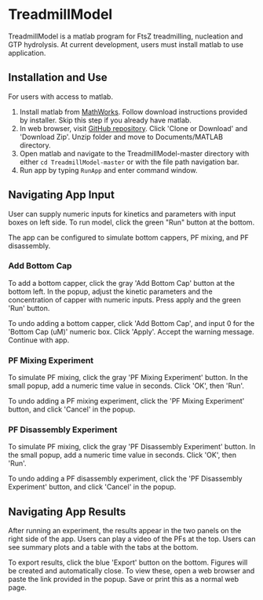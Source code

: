 # TreadmillModel
TreadmillModel is a matlab program for FtsZ treadmilling, nucleation and GTP hydrolysis. At current development, users must install matlab to use application. 

## Installation and Use
For users with access to matlab. 
1. Install matlab from [MathWorks](https://www.mathworks.com/). Follow download instructions provided by installer. Skip this step if you already have matlab.
2. In web browser, visit [GitHub repository](https://github.com/laurcor55/TreadmillModel). Click 'Clone or Download' and 'Download Zip'. Unzip folder and move to Documents/MATLAB directory.
3. Open matlab and navigate to the TreadmillModel-master directory with either `cd TreadmillModel-master` or with the file path navigation bar. 
4. Run app by typing `RunApp` and enter command window. 

## Navigating App Input
User can supply numeric inputs for kinetics and parameters with input boxes on left side. To run model, click the green "Run" button at the bottom.

The app can be configured to simulate bottom cappers, PF mixing, and PF disassembly. 

### Add Bottom Cap
To add a bottom capper, click the gray 'Add Bottom Cap' button at the bottom left. In the popup, adjust the kinetic parameters and the concentration of capper with numeric inputs. Press apply and the green 'Run' button. 

To undo adding a bottom capper, click 'Add Bottom Cap', and input 0 for the 'Bottom Cap (uM)' numeric box. Click 'Apply'. Accept the warning message. Continue with app. 

### PF Mixing Experiment
To simulate PF mixing, click the gray 'PF Mixing Experiment' button. In the small popup, add a numeric time value in seconds. Click 'OK', then 'Run'. 

To undo adding a PF mixing experiment, click the 'PF Mixing Experiment' button, and click 'Cancel' in the popup. 

### PF Disassembly Experiment
To simulate PF mixing, click the gray 'PF Disassembly Experiment' button. In the small popup, add a numeric time value in seconds. Click 'OK', then 'Run'. 

To undo adding a PF disassembly experiment, click the 'PF Disassembly Experiment' button, and click 'Cancel' in the popup. 

## Navigating App Results
After running an experiment, the results appear in the two panels on the right side of the app. Users can play a video of the PFs at the top. Users can see summary plots and a table with the tabs at the bottom. 

To export results, click the blue 'Export' button on the bottom. Figures will be created and automatically close. To view these, open a web browser and paste the link provided in the popup. Save or print this as a normal web page. 
